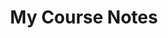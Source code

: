 ---
widget: portfolio
headless: true
weight: 62
title: My Course Notes
subtitle:
content:
  page_type: book
  filter_default: 0

design:
  columns: '1'
  view: 3
  flip_alt_rows: false
---